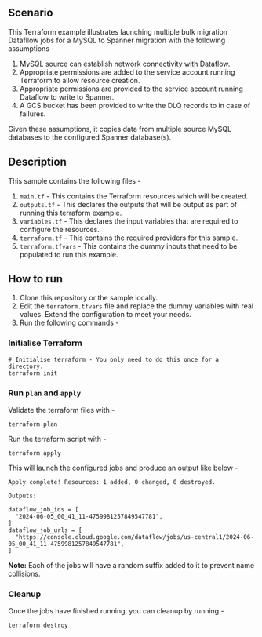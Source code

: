 ## Scenario

This Terraform example illustrates launching multiple bulk migration Datafllow jobs for a MySQL to Spanner migration with the following assumptions -

1. MySQL source can establish network connectivity with Dataflow.
2. Appropriate permissions are added to the service account running Terraform to allow resource creation.
3. Appropriate permissions are provided to the service account running Dataflow to write to Spanner.
4. A GCS bucket has been provided to write the DLQ records to in case of failures.

Given these assumptions, it copies data from multiple source MySQL databases to the configured Spanner database(s).

## Description

This sample contains the following files -

1. `main.tf` - This contains the Terraform resources which will be created.
2. `outputs.tf` - This declares the outputs that will be output as part of running this terraform example.
3. `variables.tf` - This declares the input variables that are required to configure the resources.
4. `terraform.tf` - This contains the required providers for this sample.
5. `terraform.tfvars` - This contains the dummy inputs that need to be populated to run this example.

## How to run 

1. Clone this repository or the sample locally. 
2. Edit the `terraform.tfvars` file and replace the dummy variables with real values. Extend the configuration to meet your needs.
3. Run the following commands - 

### Initialise Terraform

```shell
# Initialise terraform - You only need to do this once for a directory.
terraform init
```

### Run `plan` and `apply` 

Validate the terraform files with - 

```shell
terraform plan
```

Run the terraform script with - 

```shell
terraform apply
```

This will launch the configured jobs and produce an output like below -

```shell
Apply complete! Resources: 1 added, 0 changed, 0 destroyed.

Outputs:

dataflow_job_ids = [
  "2024-06-05_00_41_11-4759981257849547781",
]
dataflow_job_urls = [
  "https://console.cloud.google.com/dataflow/jobs/us-central1/2024-06-05_00_41_11-4759981257849547781",
]
```

**Note:** Each of the jobs will have a random suffix added to it to prevent name collisions. 

### Cleanup

Once the jobs have finished running, you can cleanup by running - 

```shell
terraform destroy
```
